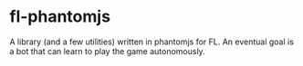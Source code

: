 # fl-phantomjs

A library (and a few utilities) written in phantomjs for FL. An eventual goal is a bot that can learn to play the game autonomously.
